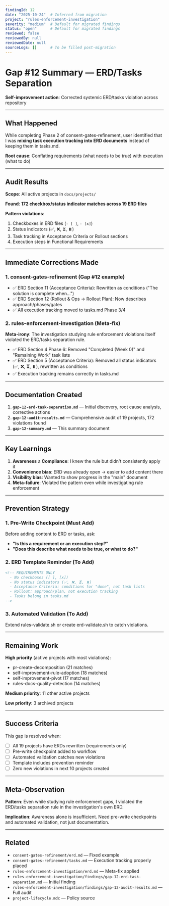 ```yaml
---
findingId: 12
date: "2025-10-24"  # Inferred from migration
project: "rules-enforcement-investigation"
severity: "medium"  # Default for migrated findings
status: "open"      # Default for migrated findings
reviewed: false
reviewedBy: null
reviewedDate: null
sourceLogs: []      # To be filled post-migration
---
```


# Gap #12 Summary — ERD/Tasks Separation

**Self-improvement action**: Corrected systemic ERD/tasks violation across repository

---

## What Happened

While completing Phase 2 of consent-gates-refinement, user identified that I was **mixing task execution tracking into ERD documents** instead of keeping them in tasks.md.

**Root cause**: Conflating requirements (what needs to be true) with execution (what to do)

---

## Audit Results

**Scope**: All active projects in `docs/projects/`

**Found**: **172 checkbox/status indicator matches across 19 ERD files**

**Pattern violations**:

1. Checkboxes in ERD files (`- [ ]`, `- [x]`)
2. Status indicators (✅, ❌, ⏳, ⏸️)
3. Task tracking in Acceptance Criteria or Rollout sections
4. Execution steps in Functional Requirements

---

## Immediate Corrections Made

### 1. consent-gates-refinement (Gap #12 example)

- ✅ ERD Section 11 (Acceptance Criteria): Rewritten as conditions ("The solution is complete when...")
- ✅ ERD Section 12 (Rollout & Ops → Rollout Plan): Now describes approach/phases/gates
- ✅ All execution tracking moved to tasks.md Phase 3/4

### 2. rules-enforcement-investigation (Meta-fix)

**Meta-irony**: The investigation studying rule enforcement violations itself violated the ERD/tasks separation rule.

- ✅ ERD Section 4 Phase 6: Removed "Completed (Week 0)" and "Remaining Work" task lists
- ✅ ERD Section 5 (Acceptance Criteria): Removed all status indicators (✅, ❌, ⏳, ⏸️), rewritten as conditions
- ✅ Execution tracking remains correctly in tasks.md

---

## Documentation Created

1. **`gap-12-erd-task-separation.md`** — Initial discovery, root cause analysis, corrective actions
2. **`gap-12-audit-results.md`** — Comprehensive audit of 19 projects, 172 violations found
3. **`gap-12-summary.md`** — This summary document

---

## Key Learnings

1. **Awareness ≠ Compliance**: I knew the rule but didn't consistently apply it
2. **Convenience bias**: ERD was already open → easier to add content there
3. **Visibility bias**: Wanted to show progress in the "main" document
4. **Meta-failure**: Violated the pattern even while investigating rule enforcement

---

## Prevention Strategy

### 1. Pre-Write Checkpoint (Must Add)

Before adding content to ERD or tasks, ask:

- **"Is this a requirement or an execution step?"**
- **"Does this describe what needs to be true, or what to do?"**

### 2. ERD Template Reminder (To Add)

```markdown
<!-- REQUIREMENTS ONLY
  - No checkboxes ([ ], [x])
  - No status indicators (✅, ❌, ⏳, ⏸️)
  - Acceptance Criteria: conditions for "done", not task lists
  - Rollout: approach/plan, not execution tracking
  - Tasks belong in tasks.md
-->
```

### 3. Automated Validation (To Add)

Extend rules-validate.sh or create erd-validate.sh to catch violations.

---

## Remaining Work

**High priority** (active projects with most violations):

- pr-create-decomposition (21 matches)
- self-improvement-rule-adoption (18 matches)
- self-improvement-pivot (17 matches)
- rules-docs-quality-detection (14 matches)

**Medium priority**: 11 other active projects

**Low priority**: 3 archived projects

---

## Success Criteria

This gap is resolved when:

- [ ] All 19 projects have ERDs rewritten (requirements only)
- [ ] Pre-write checkpoint added to workflow
- [ ] Automated validation catches new violations
- [ ] Template includes prevention reminder
- [ ] Zero new violations in next 10 projects created

---

## Meta-Observation

**Pattern**: Even while studying rule enforcement gaps, I violated the ERD/tasks separation rule in the investigation's own ERD.

**Implication**: Awareness alone is insufficient. Need pre-write checkpoints and automated validation, not just documentation.

---

## Related

- `consent-gates-refinement/erd.md` — Fixed example
- `consent-gates-refinement/tasks.md` — Execution tracking properly placed
- `rules-enforcement-investigation/erd.md` — Meta-fix applied
- `rules-enforcement-investigation/findings/gap-12-erd-task-separation.md` — Initial finding
- `rules-enforcement-investigation/findings/gap-12-audit-results.md` — Full audit
- `project-lifecycle.mdc` — Policy source
